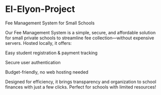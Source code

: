 # El-Elyon-Project

Fee Management System for Small Schools

Our Fee Management System is a simple, secure, and affordable solution for small private schools to streamline fee collection—without expensive servers. Hosted locally, it offers:

Easy student registration & payment tracking

Secure user authentication

Budget-friendly, no web hosting needed

Designed for efficiency, it brings transparency and organization to school finances with just a few clicks. Perfect for schools with limited resources! 
